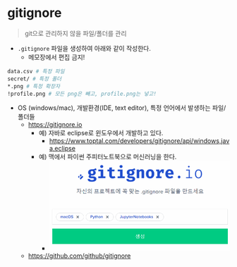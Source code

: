 # gitignore

> git으로 관리하지 않을 파일/폴더를 관리

* `.gitignore` 파일을 생성하여 아래와 같이 작성한다.
  * 메모장에서 편집 금지!

```bash
data.csv # 특정 파일
secret/ # 특정 폴더
*.png # 특정 확장자
!profile.png # 모든 png은 빼고, profile.png는 넣고!
```

* OS (windows/mac), 개발환경(IDE, text editor), 특정 언어에서 발생하는 파일/폴더들
  * https://gitignore.io
    * 예) 자바로 eclipse로 윈도우에서 개발하고 있다.
      * https://www.toptal.com/developers/gitignore/api/windows,java,eclipse
    * 예) 맥에서 파이썬 주피터노트북으로 머신러닝을 한다.
      * ![캡처](md-images/%EC%BA%A1%EC%B2%98.PNG)
  * https://github.com/github/gitignore